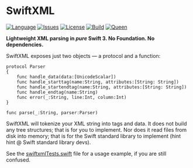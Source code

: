 # SwiftXML

[![Language](https://img.shields.io/badge/language-swift-ffa020.svg
)](https://developer.apple.com/swift)
[![Issues](https://img.shields.io/github/issues/kelvin13/swiftxml.svg
)](https://github.com/kelvin13/swiftxml/issues?state=open)
[![License](https://img.shields.io/badge/license-GPL3-ff3079.svg)](https://github.com/kelvin13/swiftxml/blob/master/LICENSE.gpl3)
[![Build](https://travis-ci.org/kelvin13/swiftxml.svg?branch=master)](https://travis-ci.org/kelvin13/swiftxml)
[![Queen](https://img.shields.io/badge/taylor-swift-e030ff.svg)](https://github.com/kelvin13/swiftxml)

**Lightweight XML parsing in *pure* Swift 3. No Foundation. No dependencies.**

SwiftXML exposes just two objects — a protocol and a function:

```swift3
protocol Parser
{
    func handle_data(data:[UnicodeScalar])
    func handle_starttag(name:String, attributes:[String: String])
    func handle_startendtag(name:String, attributes:[String: String])
    func handle_endtag(name:String)
    func error(_:String, line:Int, column:Int)
}
```

```swift3
func parse(_:String, parser:Parser)
```

SwiftXML will tokenize your XML string into tags and data. It does not build any tree structures; that is for you to implement. Nor does it read files from disk into memory; that is for the Swift standard library to implement (hint hint @ Swift standard library devs).

See the [swiftxmlTests.swift](https://github.com/kelvin13/swiftxml/blob/master/Tests/swiftxmlTests/swiftxmlTests.swift) file for a usage example, if you are still confused.
